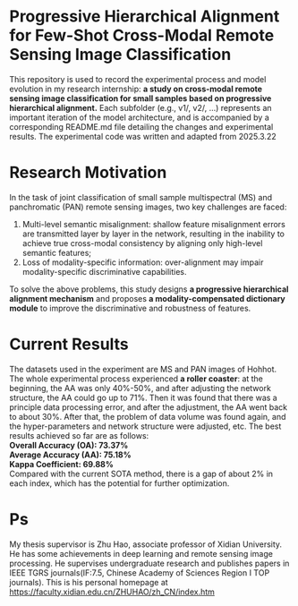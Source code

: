 # Progressive Hierarchical Alignment for Few-Shot Cross-Modal Remote Sensing Image Classification
This repository is used to record the experimental process and model evolution in my research internship: **a study on cross-modal remote sensing image classification for small samples based on progressive hierarchical alignment.** Each subfolder (e.g., v1/, v2/, ...) represents an important iteration of the model architecture, and is accompanied by a corresponding README.md file detailing the changes and experimental results. The experimental code was written and adapted from 2025.3.22
# Research Motivation
In the task of joint classification of small sample multispectral (MS) and panchromatic (PAN) remote sensing images, two key challenges are faced:  
1) Multi-level semantic misalignment: shallow feature misalignment errors are transmitted layer by layer in the network, resulting in the inability to achieve true cross-modal consistency by aligning only high-level semantic features;
2) Loss of modality-specific information: over-alignment may impair modality-specific discriminative capabilities.

To solve the above problems, this study designs **a progressive hierarchical alignment mechanism** and proposes **a modality-compensated dictionary module** to improve the discriminative and robustness of features.
# Current Results
The datasets used in the experiment are MS and PAN images of Hohhot. The whole experimental process experienced **a roller coaster**: at the beginning, the AA was only 40%-50%, and after adjusting the network structure, the AA could go up to 71%. Then it was found that there was a principle data processing error, and after the adjustment, the AA went back to about 30%. After that, the problem of data volume was found again, and the hyper-parameters and network structure were adjusted, etc. The best results achieved so far are as follows:\
**Overall Accuracy (OA): 73.37%  
Average Accuracy (AA): 75.18%  
Kappa Coefficient: 69.88%**  
Compared with the current SOTA method, there is a gap of about 2% in each index, which has the potential for further optimization.
# Ps
My thesis supervisor is Zhu Hao, associate professor of Xidian University. He has some achievements in deep learning and remote sensing image processing. He supervises undergraduate research and publishes papers in IEEE TGRS journals(IF:7.5, Chinese Academy of Sciences Region I TOP journals). This is his personal homepage at https://faculty.xidian.edu.cn/ZHUHAO/zh_CN/index.htm
